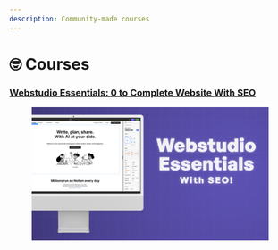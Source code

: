 ```yaml
---
description: Community-made courses
---
```


# 🤓 Courses

### [Webstudio Essentials: 0 to Complete Website With SEO](https://shop.createtoday.io/l/webstudio-essentials)

<figure><img src="../.gitbook/assets/image (1) (1) (1).png" alt=""><figcaption></figcaption></figure>
